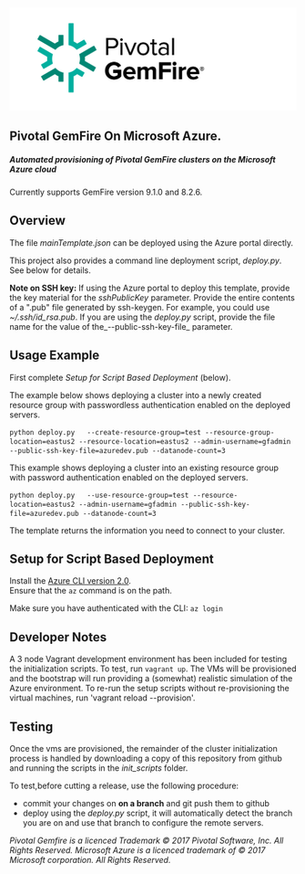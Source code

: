 ![alt text](https://github.com/Pivotal-Data-Engineering/gemfire-azure/blob/master/Pivotal-GemFire-Logo-FullColor.png)
## Pivotal GemFire On Microsoft Azure.

##### Automated provisioning of Pivotal GemFire clusters on the Microsoft Azure cloud
Currently supports GemFire version 9.1.0 and 8.2.6.

## Overview
The file _mainTemplate.json_ can be deployed using the Azure portal directly.

This project also provides a command line deployment script, _deploy.py_. See
below for details.

__Note on SSH key:__ If using the Azure portal to deploy this template, provide
the key material for the _sshPublicKey_ parameter. Provide the entire
contents of a ".pub" file generated by ssh-keygen.  For example, you could use
_~/.ssh/id\_rsa.pub_.  If you are using the _deploy.py_ script, provide the
file name for the value of the_--public-ssh-key-file_ parameter.

## Usage Example
First complete _Setup for Script Based Deployment_ (below).

The example below shows deploying a cluster into a newly created resource group with
passwordless authentication enabled on the deployed servers.

```
python deploy.py   --create-resource-group=test --resource-group-location=eastus2 --resource-location=eastus2 --admin-username=gfadmin --public-ssh-key-file=azuredev.pub --datanode-count=3
```

This example shows deploying a cluster into an existing resource group with
password authentication enabled on the deployed servers.

```
python deploy.py   --use-resource-group=test --resource-location=eastus2 --admin-username=gfadmin --public-ssh-key-file=azuredev.pub --datanode-count=3
```

The template returns the information you need to connect to your cluster.

## Setup for Script Based Deployment
Install the [Azure CLI version 2.0](https://docs.microsoft.com/en-us/cli/azure/install-azure-cli?view=azure-cli-latest).  
Ensure that the `az` command is on the path.

Make sure you have authenticated with the CLI: `az login`


## Developer Notes
A 3 node Vagrant development environment has been included for testing the
initialization scripts.  To test, run `vagrant up`.  The VMs will be provisioned
and the bootstrap will run providing a (somewhat) realistic simulation of the
Azure environment.  To re-run the setup scripts without re-provisioning the virtual
machines, run 'vagrant reload --provision'.

## Testing
Once the vms are provisioned, the remainder of the cluster initialization
process is handled by downloading a copy of this repository from github and
running the scripts in the _init\_scripts_ folder.

To test,before cutting a release, use the following procedure:
* commit your changes on __on a branch__ and git push them to github
* deploy using the _deploy.py_ script, it will automatically detect the
branch you are on and use that branch to configure the remote servers.


_Pivotal Gemfire is a licenced Trademark © 2017 Pivotal Software, Inc. All Rights Reserved._
_Microsoft Azure is a licenced trademark of © 2017 Microsoft corporation. All Rights Reserved._
